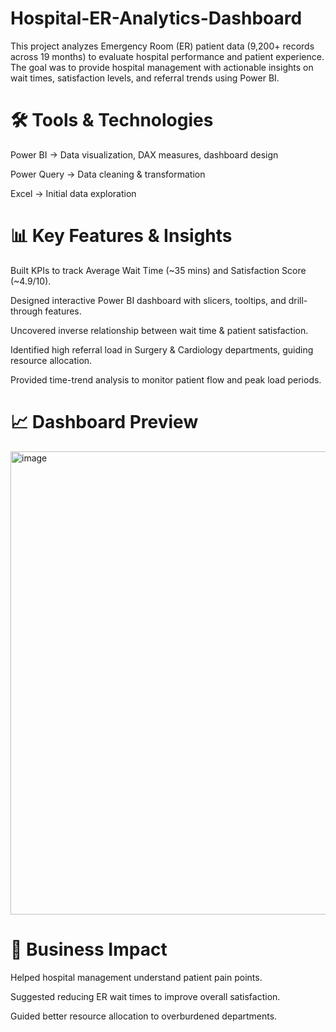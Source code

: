 # Hospital-ER-Analytics-Dashboard
This project analyzes Emergency Room (ER) patient data (9,200+ records across 19 months) to evaluate hospital performance and patient experience. The goal was to provide hospital management with actionable insights on wait times, satisfaction levels, and referral trends using Power BI.

# 🛠️ Tools & Technologies

Power BI → Data visualization, DAX measures, dashboard design

Power Query → Data cleaning & transformation

Excel → Initial data exploration

# 📊 Key Features & Insights

Built KPIs to track Average Wait Time (~35 mins) and Satisfaction Score (~4.9/10).

Designed interactive Power BI dashboard with slicers, tooltips, and drill-through features.

Uncovered inverse relationship between wait time & patient satisfaction.

Identified high referral load in Surgery & Cardiology departments, guiding resource allocation.

Provided time-trend analysis to monitor patient flow and peak load periods.

# 📈 Dashboard Preview

<img width="1270" height="741" alt="image" src="https://github.com/user-attachments/assets/32232b97-2cc8-454c-a445-bc923c579ba3" />


# 🚀 Business Impact

Helped hospital management understand patient pain points.

Suggested reducing ER wait times to improve overall satisfaction.

Guided better resource allocation to overburdened departments.
